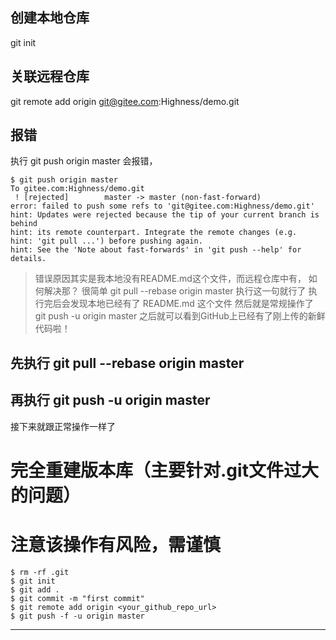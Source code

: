 

## 创建本地仓库

git init


## 关联远程仓库

git remote add origin git@gitee.com:Highness/demo.git

## 报错

执行 git push origin master  会报错，

```
$ git push origin master
To gitee.com:Highness/demo.git
 ! [rejected]        master -> master (non-fast-forward)
error: failed to push some refs to 'git@gitee.com:Highness/demo.git'
hint: Updates were rejected because the tip of your current branch is behind
hint: its remote counterpart. Integrate the remote changes (e.g.
hint: 'git pull ...') before pushing again.
hint: See the 'Note about fast-forwards' in 'git push --help' for details.
```

> 错误原因其实是我本地没有README.md这个文件，而远程仓库中有，
如何解决那？
很简单
git pull --rebase origin master
执行这一句就行了
执行完后会发现本地已经有了 README.md 这个文件
> 然后就是常规操作了
git push -u origin master
之后就可以看到GitHub上已经有了刚上传的新鲜代码啦！

## 先执行 git pull --rebase origin master

## 再执行 git push -u origin master

接下来就跟正常操作一样了


# 完全重建版本库（主要针对.git文件过大的问题）
# 注意该操作有风险，需谨慎

```
$ rm -rf .git
$ git init
$ git add .
$ git commit -m "first commit"
$ git remote add origin <your_github_repo_url>
$ git push -f -u origin master
```







---
